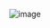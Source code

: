 ![image](https://user-images.githubusercontent.com/24780136/197183531-03842b36-c3d0-4d14-afbe-662bace25acd.png)
